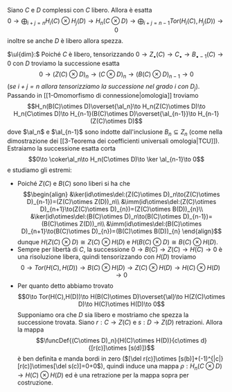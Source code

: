Siano $C$ e $D$ complessi con $C$ libero. Allora è esatta$$0\to\bigoplus_{i+j=n}H_i(C)\otimes H_j(D)\to H_n(C\otimes D)\to \bigoplus_{i+j=n-1}Tor(H_i(C),H_j(D))\to 0$$inoltre se anche $D$ è libero allora spezza.

$\ul{dim}:$ Poiché $C$ è libero, tensorizzando $0\to Z_\bullet(C)\to C_\bullet\to B_{\bullet-1}(C)\to 0$ con $D$ troviamo la successione esatta$$0\to (Z(C)\otimes D)_n\to (C\otimes D)_n\to (B(C)\otimes D)_{n-1}\to 0$$(_se $i+j=n$ allora tensorizziamo la successione nel grado $i$ con $D_j$_).
Passando in [[1-Omomorfismo di connessione|omologia]] troviamo$$H_n(B(C)\otimes D)\overset{\al_n}\to H_n(Z(C)\otimes D)\to H_n(C\otimes D)\to H_{n-1}(B(C)\otimes D)\overset{\al_{n-1}}\to H_{n-1}(Z(C)\otimes D)$$dove $\al_n$ e $\al_{n-1}$ sono indotte dall'inclusione $B_n\subseteq Z_n$ (come nella dimostrazione dei [[3-Teorema dei coefficienti universali omologia|TCU]]).
Estraiamo la successione esatta corta$$0\to \coker\al_n\to H_n(C\otimes D)\to \ker \al_{n-1}\to 0$$e studiamo gli estremi:
- Poiché $Z(C)$ e $B(C)$ sono liberi si ha che $$\begin{align}
	&\ker(id\otimes\del:(Z(C)\otimes D)_n\to(Z(C)\otimes D)_{n-1})=(Z(C)\otimes Z(D))_n\\
	&\imm(id\otimes\del:(Z(C)\otimes D)_{n+1}\to(Z(C)\otimes D)_{n})=(Z(C)\otimes B(D))_{n}\\
	&\ker(id\otimes\del:(B(C)\otimes D)_n\to(B(C)\otimes D)_{n-1})=(B(C)\otimes Z(D))_n\\
	&\imm(id\otimes\del:(B(C)\otimes D)_{n+1}\to(B(C)\otimes D)_{n})=(B(C)\otimes B(D))_{n}
	\end{align}$$dunque $H(Z(C)\otimes D)\cong Z(C)\otimes H(D)$ e $H(B(C)\otimes D)\cong B(C)\otimes H(D)$.
- Sempre per libertà di $C$, la successione $0\to B(C)\to Z(C)\to H(C)\to 0$ è una risoluzione libera, quindi tensorizzando con $H(D)$ troviamo$$0\to Tor(H(C),H(D))\to B(C)\otimes H(D)\to Z(C)\otimes H(D)\to H(C)\otimes H(D)\to 0$$
- Per quanto detto abbiamo trovato $$0\to Tor(H(C),H(D))\to H(B(C)\otimes D)\overset{\al}\to H(Z(C)\otimes D)\to H(C)\otimes H(D)\to 0$$
Supponiamo ora che $D$ sia libero e mostriamo che spezza la successione trovata. Siano $r:C\to Z(C)$ e $s:D\to Z(D)$ retrazioni. Allora la mappa $$\funcDef{(C\otimes D)_n}{H(C)\otimes H(D)}{c\otimes d}{[r(c)]\otimes [s(d)]}$$è ben definita e manda bordi in zero ($[\del r(c)]\otimes [s(b)]+(-1)^{|c|}[r(c)]\otimes[\del s(c)]=0+0$), quindi induce una mappa $\rho:H_n(C\otimes D)\to H(C)\otimes H(D)$ ed è una retrazione per la mappa sopra per costruzione.